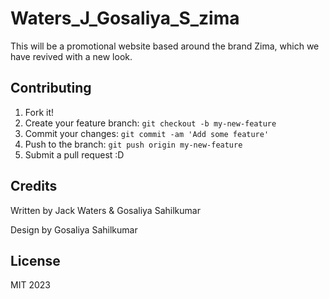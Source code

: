 # Waters_J_Gosaliya_S_zima

This will be a promotional website based around the brand Zima, which we have revived with a new look.

## Contributing

1. Fork it!
2. Create your feature branch: `git checkout -b my-new-feature`
3. Commit your changes: `git commit -am 'Add some feature'`
4. Push to the branch: `git push origin my-new-feature`
5. Submit a pull request :D

## Credits

Written by Jack Waters & Gosaliya Sahilkumar

Design by Gosaliya Sahilkumar

## License

MIT 2023